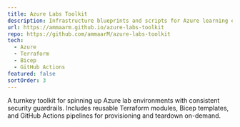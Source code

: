 ```yaml
---
title: Azure Labs Toolkit
description: Infrastructure blueprints and scripts for Azure learning environments.
url: https://ammaarm.github.io/azure-labs-toolkit
repo: https://github.com/ammaarM/azure-labs-toolkit
tech:
  - Azure
  - Terraform
  - Bicep
  - GitHub Actions
featured: false
sortOrder: 3
---
```

A turnkey toolkit for spinning up Azure lab environments with consistent security guardrails. Includes reusable Terraform
modules, Bicep templates, and GitHub Actions pipelines for provisioning and teardown on-demand.
